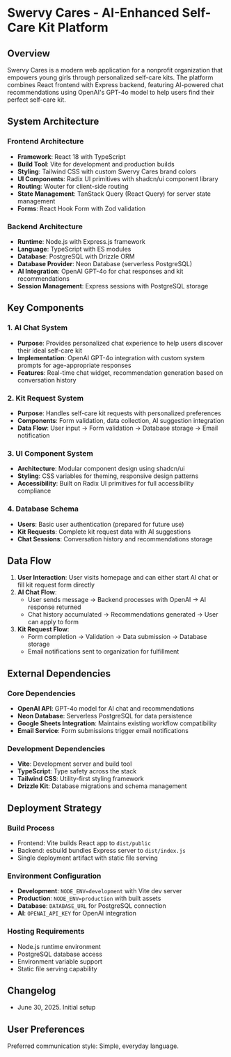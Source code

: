 # Swervy Cares - AI-Enhanced Self-Care Kit Platform

## Overview

Swervy Cares is a modern web application for a nonprofit organization that empowers young girls through personalized self-care kits. The platform combines React frontend with Express backend, featuring AI-powered chat recommendations using OpenAI's GPT-4o model to help users find their perfect self-care kit.

## System Architecture

### Frontend Architecture
- **Framework**: React 18 with TypeScript
- **Build Tool**: Vite for development and production builds
- **Styling**: Tailwind CSS with custom Swervy Cares brand colors
- **UI Components**: Radix UI primitives with shadcn/ui component library
- **Routing**: Wouter for client-side routing
- **State Management**: TanStack Query (React Query) for server state management
- **Forms**: React Hook Form with Zod validation

### Backend Architecture
- **Runtime**: Node.js with Express.js framework
- **Language**: TypeScript with ES modules
- **Database**: PostgreSQL with Drizzle ORM
- **Database Provider**: Neon Database (serverless PostgreSQL)
- **AI Integration**: OpenAI GPT-4o for chat responses and kit recommendations
- **Session Management**: Express sessions with PostgreSQL storage

## Key Components

### 1. AI Chat System
- **Purpose**: Provides personalized chat experience to help users discover their ideal self-care kit
- **Implementation**: OpenAI GPT-4o integration with custom system prompts for age-appropriate responses
- **Features**: Real-time chat widget, recommendation generation based on conversation history

### 2. Kit Request System
- **Purpose**: Handles self-care kit requests with personalized preferences
- **Components**: Form validation, data collection, AI suggestion integration
- **Data Flow**: User input → Form validation → Database storage → Email notification

### 3. UI Component System
- **Architecture**: Modular component design using shadcn/ui
- **Styling**: CSS variables for theming, responsive design patterns
- **Accessibility**: Built on Radix UI primitives for full accessibility compliance

### 4. Database Schema
- **Users**: Basic user authentication (prepared for future use)
- **Kit Requests**: Complete kit request data with AI suggestions
- **Chat Sessions**: Conversation history and recommendations storage

## Data Flow

1. **User Interaction**: User visits homepage and can either start AI chat or fill kit request form directly
2. **AI Chat Flow**: 
   - User sends message → Backend processes with OpenAI → AI response returned
   - Chat history accumulated → Recommendations generated → User can apply to form
3. **Kit Request Flow**:
   - Form completion → Validation → Data submission → Database storage
   - Email notifications sent to organization for fulfillment

## External Dependencies

### Core Dependencies
- **OpenAI API**: GPT-4o model for AI chat and recommendations
- **Neon Database**: Serverless PostgreSQL for data persistence
- **Google Sheets Integration**: Maintains existing workflow compatibility
- **Email Service**: Form submissions trigger email notifications

### Development Dependencies
- **Vite**: Development server and build tool
- **TypeScript**: Type safety across the stack
- **Tailwind CSS**: Utility-first styling framework
- **Drizzle Kit**: Database migrations and schema management

## Deployment Strategy

### Build Process
- Frontend: Vite builds React app to `dist/public`
- Backend: esbuild bundles Express server to `dist/index.js`
- Single deployment artifact with static file serving

### Environment Configuration
- **Development**: `NODE_ENV=development` with Vite dev server
- **Production**: `NODE_ENV=production` with built assets
- **Database**: `DATABASE_URL` for PostgreSQL connection
- **AI**: `OPENAI_API_KEY` for OpenAI integration

### Hosting Requirements
- Node.js runtime environment
- PostgreSQL database access
- Environment variable support
- Static file serving capability

## Changelog
- June 30, 2025. Initial setup

## User Preferences

Preferred communication style: Simple, everyday language.